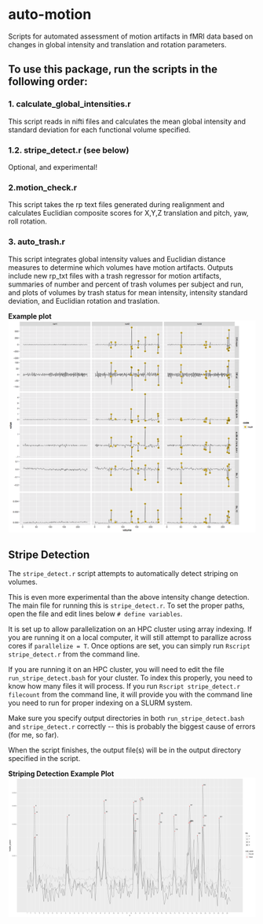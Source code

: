 # auto-motion
Scripts for automated assessment of motion artifacts in fMRI data based on changes in global intensity and translation and rotation parameters.

## To use this package, run the scripts in the following order:
### 1. calculate_global_intensities.r
This script reads in nifti files and calculates the mean global intensity and standard deviation for each functional volume specified.

### 1.2. stripe_detect.r (see below)

Optional, and experimental!

### 2.motion_check.r
This script takes the rp text files generated during realignment and calculates Euclidian composite scores for X,Y,Z translation and pitch, yaw, roll rotation.

### 3. auto_trash.r
This script integrates global intensity values and Euclidian distance measures to determine which volumes have motion artifacts. Outputs include new rp_txt files with a trash regressor for motion artifacts, summaries of number and percent of trash volumes per subject and run, and plots of volumes by trash status for mean intensity, intensity standard deviation, and Euclidian rotation and traslation.

**Example plot**
![plot example](plot_example.png)

## Stripe Detection

The `stripe_detect.r` script attempts to automatically detect striping on volumes.

This is even more experimental than the above intensity change detection. The main file for running this is `stripe_detect.r`. To set the proper paths, open the file and edit lines below `# define variables`. 

It is set up to allow parallelization on an HPC cluster using array indexing. If you are running it on a local computer, it will still attempt to parallize across cores if `parallelize = T`. Once options are set, you can simply run `Rscript stripe_detect.r` from the command line.

If you are running it on an HPC cluster, you will need to edit the file `run_stripe_detect.bash` for your cluster. To index this properly, you need to know how many files it will process. If you run `Rscript stripe_detect.r filecount` from the command line, it will provide you with the command line you need to run for proper indexing on a SLURM system.

Make sure you specify output directories in both `run_stripe_detect.bash` and `stripe_detect.r` correctly -- this is probably the biggest cause of errors (for me, so far).

When the script finishes, the output file(s) will be in the output directory specified in the script.

**Striping Detection Example Plot**
![stripe plot](example_stripe_detect.png)
